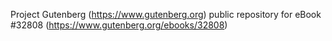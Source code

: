 Project Gutenberg (https://www.gutenberg.org) public repository for eBook #32808 (https://www.gutenberg.org/ebooks/32808)
